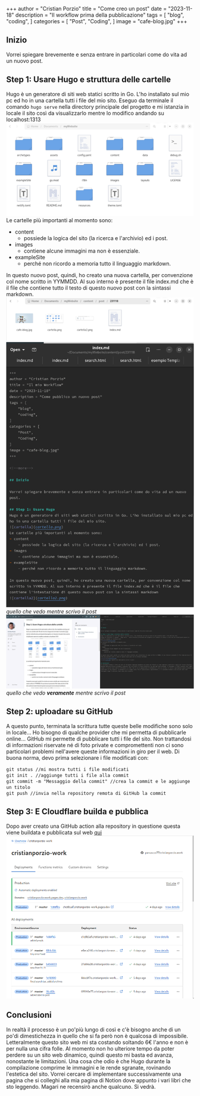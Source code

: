 +++
author = "Cristian Porzio"
title = "Come creo un post"
date = "2023-11-18"
description = "Il workflow prima della pubblicazione"
tags = [
    "blog",
    "coding",
]
categories = [
    "Post",
    "Coding",
]
image = "cafe-blog.jpg"
+++

<!--more-->

## Inizio

Vorrei spiegare brevemente e senza entrare in particolari come do vita ad un nuovo post.

## Step 1: Usare Hugo e struttura delle cartelle
Hugo è un generatore di siti web statici scritto in Go. L'ho installato sul mio pc ed ho in una cartella tutti i file del mio sito.
Eseguo da terminale il comando ```hugo serve``` nella directory principale del progetto e mi istanzia in locale il sito così da visualizzarlo mentre lo modifico andando su localhost:1313
![cartella](cartella.png)
Le cartelle più importanti al momento sono:
- content
    - possiede la logica del sito (la ricerca e l'archivio) ed i post.
- images
    - contiene alcune immagini ma non è essenziale.
- exampleSite
    - perché non ricordo a memoria tutto il linguaggio markdown.

In questo nuovo post, quindi, ho creato una nuova cartella, per convenzione col nome scritto in YYMMDD. Al suo interno è presente il file index.md che è il file che contiene tutto il testo di questo nuovo post con la sintassi markdown.
![cartella2](cartella2.png)
![code](code.png) *quello che vedo mentre scrivo il post*
![nah](nah.png) *quello che vedo **veramente** mentre scrivo il post*

## Step 2: uploadare su GitHub
A questo punto, terminata la scrittura tutte queste belle modifiche sono solo in locale... Ho bisogno di qualche provider che mi permetta di pubblicarle online... GitHub mi permette di pubblicare tutti i file del sito. Non trattandosi di informazioni riservate né di foto private e compromettenti non ci sono particolari problemi nell'avere queste informazioni in giro per il web. Di buona norma, devo prima selezionare i file modificati con:
```shell
git status //mi mostra tutti i file modificati
git init . //aggiunge tutti i file alla commit
git commit -m "Messaggio della commit" //crea la commit e le aggiunge un titolo
git push //invia nella repository remota di GitHub la commit
```

## Step 3: E Cloudflare builda e pubblica

Dopo aver creato una GitHub action alla repository in questione questa viene buildata e pubblicata sul web [qui](https://cristianporzio.work)
![cloudflare](cloudflare.png)

## Conclusioni
In realtà il processo è un po'più lungo di così e c'è bisogno anche di un po'di dimestichezza in quello che si fa però non è qualcosa di impossibile. Letteralmente questo sito web mi sta costando soltando 6€ l'anno e non è per nulla una cifra folle. Al momento non ho ulteriore tempo da poter perdere su un sito web dinamico, quindi questo mi basta ed avanza, nonostante le limitazioni. Una cosa che odio è che Hugo durante la compilazione comprime le immagini e le rende sgranate, rovinando l'estetica del sito. Vorrei cercare di implementare successivamente una pagina che si colleghi alla mia pagina di Notion dove appunto i vari libri che sto leggendo. Magari ne recensirò anche qualcuno. Si vedrà.
